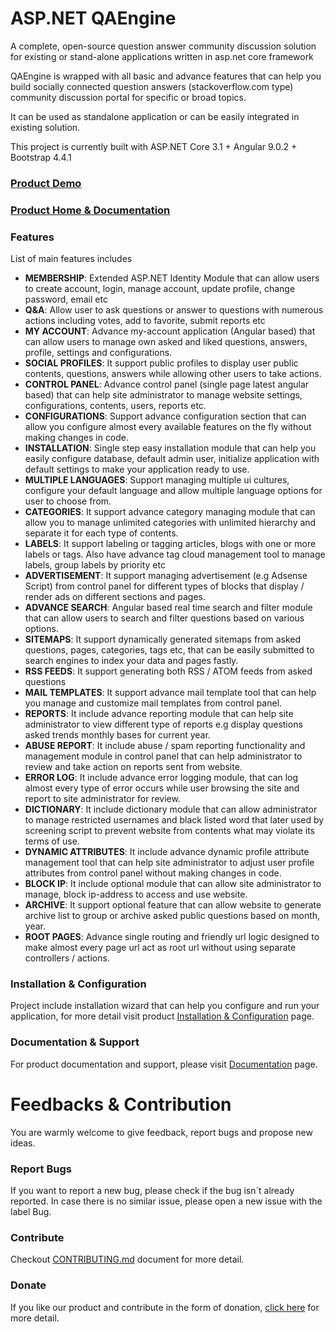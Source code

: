 # ASP.NET QAEngine
A complete, open-source question answer community discussion solution for existing or stand-alone applications written in asp.net core framework

QAEngine is wrapped with all basic and advance features that can help you build socially connected question answers (stackoverflow.com type) community discussion portal for specific or broad topics.

It can be used as standalone application or can be easily integrated in existing solution.

This project is currently built with ASP.NET Core 3.1 + Angular 9.0.2 + Bootstrap 4.4.1

### [Product Demo](http://qaengine.aspnetprojects.com/ "Product Demo")

### [Product Home & Documentation](https://www.mediasoftpro.com/product/qaengine "Product Home & Documentation")

### Features

List of main features includes
- **MEMBERSHIP**: Extended ASP.NET Identity Module that can allow users to create account, login, manage account, update profile, change password, email etc
- **Q&A**: Allow user to ask questions or answer to questions with numerous actions including votes, add to favorite, submit reports etc
- **MY ACCOUNT**: Advance my-account application (Angular based) that can allow users to manage own asked and liked questions, answers, profile, settings and configurations.
- **SOCIAL PROFILES**: It support public profiles to display user public contents, questions, answers while allowing other users to take actions.
- **CONTROL PANEL**: Advance control panel (single page latest angular based) that can help site administrator to manage website settings, configurations, contents, users, reports etc.
- **CONFIGURATIONS**: Support advance configuration section that can allow you configure almost every available features on the fly without making changes in code.
- **INSTALLATION**: Single step easy installation module that can help you easily configure database, default admin user, initialize application with default settings to make your application ready to use.
- **MULTIPLE LANGUAGES**: Support managing multiple ui cultures, configure your default language and allow multiple language options for user to choose from.
- **CATEGORIES**: It support advance category managing module that can allow you to manage unlimited categories with unlimited hierarchy and separate it for each type of contents.
- **LABELS**: It support labeling or tagging articles, blogs with one or more labels or tags. Also have advance tag cloud management tool to manage labels, group labels by priority etc
- **ADVERTISEMENT**: It support managing advertisement (e.g Adsense Script) from control panel for different types of blocks that display / render ads on different sections and pages.
- **ADVANCE SEARCH**: Angular based real time search and filter module that can allow users to search and filter questions based on various options.
- **SITEMAPS**: It support dynamically generated sitemaps from asked questions, pages, categories, tags etc, that can be easily submitted to search engines to index your data and pages fastly.
- **RSS FEEDS**: It support generating both RSS / ATOM feeds from asked questions
- **MAIL TEMPLATES**: It support advance mail template tool that can help you manage and customize mail templates from control panel.
- **REPORTS**: It include advance reporting module that can help site administrator to view different type of reports e.g display questions asked trends monthly bases for current year.
- **ABUSE REPORT**: It include abuse / spam reporting functionality and management module in control panel that can help administrator to review and take action on reports sent from website.
- **ERROR LOG**: It include advance error logging module, that can log almost every type of error occurs while user browsing the site and report to site administrator for review.
- **DICTIONARY**: It include dictionary module that can allow administrator to manage restricted usernames and black listed word that later used by screening script to prevent website from contents what may violate its terms of use.
- **DYNAMIC ATTRIBUTES**: It include advance dynamic profile attribute management tool that can help site administrator to adjust user profile attributes from control panel without making changes in code.
- **BLOCK IP**: It include optional module that can allow site administrator to manage, block ip-address to access and use website.
- **ARCHIVE**: It support optional feature that can allow website to generate archive list to group or archive asked public questions based on month, year.
- **ROOT PAGES**: Advance single routing and friendly url logic designed to make almost every page url act as root url without using separate controllers / actions.

### Installation & Configuration
Project include installation wizard that can help you configure and run your application, for more detail visit product [Installation & Configuration](https://www.mediasoftpro.com/docs/documentation/749/aspnet-qaengine-installation "Installation & Configuration") page.

### Documentation & Support
For product documentation and support, please visit [Documentation](https://www.mediasoftpro.com/documentation/qaengine "Documentation") page.

# Feedbacks & Contribution
You are warmly welcome to give feedback, report bugs and propose new ideas.

### Report Bugs
If you want to report a new bug, please check if the bug isn´t already reported. In case there is no similar issue, please open a new issue with the label Bug. 

### Contribute
Checkout [CONTRIBUTING.md](https://github.com/mediasoftpro/qaengine/blob/master/CONTRIBUTING.md "CONTRIBUTING.md") document for more detail.

### Donate
If you like our product and contribute in the form of donation, [click here](https://github.com/mediasoftpro/qaengine/blob/master/DONATE.md "click here") for more detail.